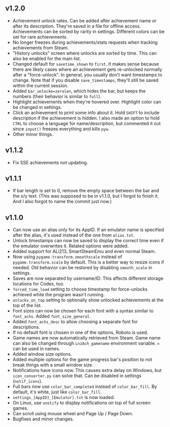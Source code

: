 ## v1.2.0
- Achievement unlock rates. Can be added after achievement name or after its description. They're saved in a file for offline access. Achievements can be sorted by rarity in settings. Different colors can be set for rare achievements.
- No longer freezes during achievements/stats requests when tracking achievements from Steam.
- "History unlocks" screen where unlocks are sorted by time. This can also be enabled for the main list.
- Changed default for `savetime_shown` to `first`. It makes sense because there are likely cases where an achievement gets re-unlocked normally after a "force-unlock". In general, you usually don't want timestamps to change. Note that if you disable `save_timestamps`, they'll still be saved within the current session.
- Added `bar_unlocke=zerolen`, which hides the bar, but keeps the numbers (their behavior is similar to `full`).
- Highlight achievements when they're hovered over. Highlight color can be changed in settings.
- Click an achievement to print some info about it. Hold `SHIFT` to include description if the achievement is hidden. I also made an option to hold `CTRL` to choose a language for name/description, but commented it out since `input()` freezes everything and kills `pyw`.
- Other minor things.

## v1.1.2
- Fix SSE achievements not updating.

## v1.1.1
- If bar length is set to 0, remove the empty space between the bar and the x/y text. (This was supposed to be in v1.1.0, but I forgot to finish it. And I also forgot to name the commit just now.)

## v1.1.0
- Can now use an alias only for its AppID. If an emulator name is specified after the alias, it's used instead of the one from `alias.txt`.
- Unlock timestamps can now be saved to display the correct time even if the emulator overwrites it. Related options were added.
- Added support for ALi213, SmartSteamEmu and even normal Steam.
- Now using `pygame.transform.smoothscale` instead of `pygame.transform.scale` by default. This is a better way to resize icons if needed. Old behavior can be restored by disabling `smooth_scale` in settings.
- Saves are now separated by username/ID. This affects different storage locations for Codex, too.
- `forced_time_load` setting to choose timestamp for force-unlocks achieved while the program wasn't running.
- `unlocks_on_top` setting to optionally show unlocked achievements at the top of the list.
- Font sizes can now be chosen for each font with a syntax similar to `font_achs`. Added `font_size_general`.
- Added `font_achs_desc` to allow choosing a separate font for descriptions.
- If no default font is chosen in one of the options, Roboto is used.
- Game names are now automatically retrieved from Steam. Game name can also be changed through `LnzAch_gamename` environment variable. `=` can be used in names.
- Added window size options.
- Added multiple options for the game progress bar's position to not break things with a small window size.
- Notifications have icons now. This causes extra delay on Windows, but `icon_converter.py` can solve that. Can be disabled in settings (`notif_icons`).
- Full bars now use `color_bar_completed` instead of `color_bar_fill`. By default, it's white, just like `color_bar_fill`.
- `settings_[AppID]_[Emulator].txt` is now loaded.
- On Linux, use `unotify` to display notifications on top of full screen games.
- Can scroll using mouse wheel and Page Up / Page Down.
- Bugfixes and minor changes.
